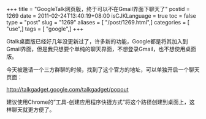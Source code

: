+++
title = "GoogleTalk网页版，终于可以不在Gmail界面下聊天了"
postid = 1269
date = 2011-02-24T13:40:19+08:00
isCJKLanguage = true
toc = false
type = "post"
slug = "1269"
aliases = [ "/post/1269.html",]
categories = [ "use",]
tags = [ "google",]
+++


Gtalk桌面版已经好几年没更新过了，许多新的功能，Google都是将其加入到Gmail界面，但是我只想要个单纯的聊天界面，不想登录Gmail，也不想使用桌面版。

今天被邀请一个三方群聊的时候，找到了这个官方的地址，可以单独开启一个聊天页面：

<http://talkgadget.google.com/talkgadget/popout>

建议使用Chrome的”工具-创建应用程序快捷方式”将这个路径创建到桌面上，这样聊天就更方便了。
